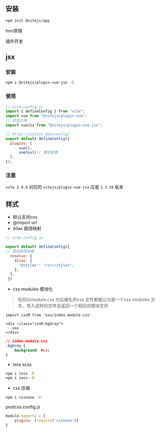 ## 安装

```sh
npm init @vitejs/app
```

hmr原理



插件开发

## jsx

### 安装

```sh
npm i @vitejs/plugin-vue-jsx -D
```

### 使用

```js
// vite.config.js
import { defineConfig } from "vite";
import vue from "@vitejs/plugin-vue";
// 添加引用
import vueJsx from "@vitejs/plugin-vue-jsx";

// https://vitejs.dev/config/
export default defineConfig({
  plugins: [
      vue(), 
      vueJsx()// 增加配置
  ],
});
```

### 注意

``vite 2.9.9``  对应的 ``vitejs/plugin-vue-jsx`` 应是 ``1.3.10`` 版本

## 样式

- 默认支持css
- @import url
- Alias 路径映射

```js
// vite.config.js

export default defineConfig({
// 路径简写映射
  resolve: {
    alias: {
      "@styles": "/src/styles",
    },
  },
 })
```

- css modules 模块化

> 任何以module.css 为后缀名的css 文件都被认为是一个css modules 文件，导入这样的文件会返回一个相应的模块文件

```vue
import cssM from 'xxx/index.module.css'

<div :class="cssM.bgGray">
   xxx
</div>
```

```css
// index.module.css
.bgGray {
	background: #ccc
}
```

- less scss

```sh
npm i less -D
npm i sass -D
```

- css 压缩

```sh
npm i cssnano -D
```

postcss.config.js

```js
module.exports = {
    plugins: [require('cssnano')]
}
```

